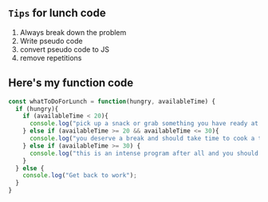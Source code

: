 ## `Tips` for lunch code
1. Always break down the problem
2. Write pseudo code
3. convert pseudo code to JS
4. remove repetitions

## Here's my function code
~~~ javascript
const whatToDoForLunch = function(hungry, availableTime) {
  if (hungry){
    if (availableTime < 20){
      console.log("pick up a snack or grab something you have ready at home.");
    } else if (availableTime >= 20 && availableTime <= 30){
      console.log("you deserve a break and should take time to cook a tasty meal.");
    } else if (availableTime >= 30) {
      console.log("this is an intense program after all and you should probably reconsider.");
    }
  } else {
    console.log("Get back to work");
  }
}
~~~


